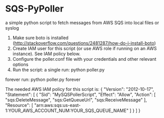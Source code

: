 # SQS-PyPoller
a simple python script to fetch messages from AWS SQS into local files or syslog

1. Make sure boto is installed (http://stackoverflow.com/questions/2481287/how-do-i-install-boto)
2. Create IAM user for this script (or use AWS role if running on an AWS instance). See IAM policy below.
3. Configure the poller.conf file with your credentials and other relevant options
4. Run the script:
a single run:
python poller.py

forever run:
python poller.py forever


The needed AWS IAM policy for this script is:
{
  "Version": "2012-10-17",
  "Statement": [
    {
      "Sid": "MySQSPollerScript",
      "Effect": "Allow",
      "Action": [
        "sqs:DeleteMessage",
        "sqs:GetQueueUrl",
        "sqs:ReceiveMessage"
      ],
      "Resource": [
        "arn:aws:sqs:us-east-1:YOUR_AWS_ACCOUNT_NUM:YOUR_SQS_QUEUE_NAME"
      ]
    }
  ]
}
